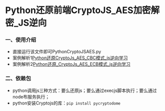 # Python还原前端CryptoJS_AES加密解密_JS逆向
### 一、使用介绍
- 直接运行该文件即可PythonCryptoJSAES.py
- 案例解析1[Python还原CryptoJs_AES_CBC模式_js逆向学习](https://blog.csdn.net/weixin_43411585/article/details/107729151)
- 案例解析2[Python还原_CryptoJs_AES_ECB模式_js逆向学习](https://blog.csdn.net/weixin_43411585/article/details/107675458)
### 二、依赖包
- python调用js三种方式：要么还原js；要么通过execjs脚本执行；要么通过node布服务执行；
- python安装Cryptojs的库：`pip install pycryptodome`
